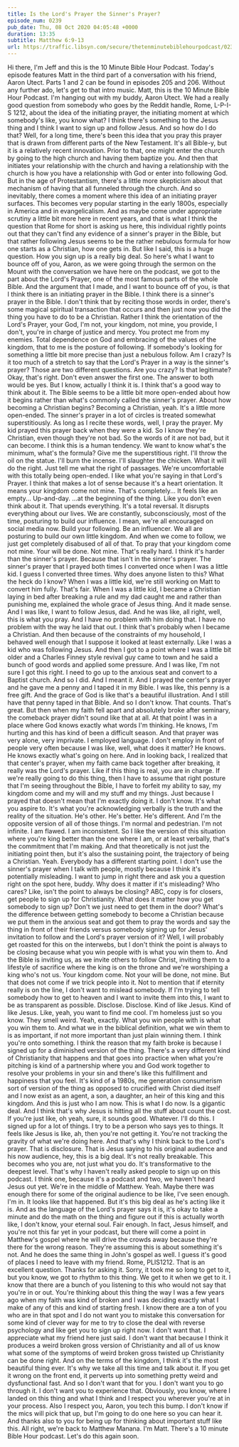 ```yaml
---
title: Is the Lord's Prayer the Sinner's Prayer?
episode_num: 0239
pub_date: Thu, 08 Oct 2020 04:05:48 +0000
duration: 13:35
subtitle: Matthew 6:9-13
url: https://traffic.libsyn.com/secure/thetenminutebiblehourpodcast/0239_-_Is_the_Lords_Prayer_the_Sinners_Prayer_3.mp3
---
```


 Hi there, I'm Jeff and this is the 10 Minute Bible Hour Podcast. Today's episode features Matt in the third part of a conversation with his friend, Aaron Utect. Parts 1 and 2 can be found in episodes 205 and 206. Without any further ado, let's get to that intro music. Matt, this is the 10 Minute Bible Hour Podcast. I'm hanging out with my buddy, Aaron Utect. We had a really good question from somebody who goes by the Reddit handle, Rome, L-P-I-S 1212, about the idea of the initiating prayer, the initiating moment at which somebody's like, you know what? I think there's something to the Jesus thing and I think I want to sign up and follow Jesus. And so how do I do that? Well, for a long time, there's been this idea that you pray this prayer that is drawn from different parts of the New Testament. It's all Bible-y, but it is a relatively recent innovation. Prior to that, one might enter the church by going to the high church and having them baptize you. And then that initiates your relationship with the church and having a relationship with the church is how you have a relationship with God or enter into following God. But in the age of Protestantism, there's a little more skepticism about that mechanism of having that all funneled through the church. And so inevitably, there comes a moment where this idea of an initiating prayer surfaces. This becomes very popular starting in the early 1800s, especially in America and in evangelicalism. And as maybe come under appropriate scrutiny a little bit more here in recent years, and that is what I think the question that Rome for short is asking us here, this individual rightly points out that they can't find any evidence of a sinner's prayer in the Bible, but that rather following Jesus seems to be the rather nebulous formula for how one starts as a Christian, how one gets in. But like I said, this is a huge question. How you sign up is a really big deal. So here's what I want to bounce off of you, Aaron, as we were going through the sermon on the Mount with the conversation we have here on the podcast, we got to the part about the Lord's Prayer, one of the most famous parts of the whole Bible. And the argument that I made, and I want to bounce off of you, is that I think there is an initiating prayer in the Bible. I think there is a sinner's prayer in the Bible. I don't think that by reciting those words in order, there's some magical spiritual transaction that occurs and then just now you did the thing you have to do to be a Christian. Rather I think the orientation of the Lord's Prayer, your God, I'm not, your kingdom, not mine, you provide, I don't, you're in charge of justice and mercy. You protect me from my enemies. Total dependence on God and embracing of the values of the kingdom, that to me is the posture of following. If somebody's looking for something a little bit more precise than just a nebulous follow. Am I crazy? Is it too much of a stretch to say that the Lord's Prayer in a way is the sinner's prayer? Those are two different questions. Are you crazy? Is that legitimate? Okay, that's right. Don't even answer the first one. The answer to both would be yes. But I know, actually I think it is. I think that's a good way to think about it. The Bible seems to be a little bit more open-ended about how it begins rather than what's commonly called the sinner's prayer. About how becoming a Christian begins? Becoming a Christian, yeah. It's a little more open-ended. The sinner's prayer in a lot of circles is treated somewhat superstitiously. As long as I recite these words, well, I pray the prayer. My kid prayed this prayer back when they were a kid. So I know they're Christian, even though they're not bad. So the words of it are not bad, but it can become. I think this is a human tendency. We want to know what's the minimum, what's the formula? Give me the superstitious right. I'll throw the oil on the statue. I'll burn the incense. I'll slaughter the chicken. What it will do the right. Just tell me what the right of passages. We're uncomfortable with this totally being open-ended. I like what you're saying in that Lord's Prayer. I think that makes a lot of sense because it's a heart orientation. It means your kingdom come not mine. That's completely... It feels like an empty... Up-and-day. ...at the beginning of the thing. Like you don't even think about it. That upends everything. It's a total reversal. It disrupts everything about our lives. We are constantly, subconsciously, most of the time, posturing to build our influence. I mean, we're all encouraged on social media now. Build your following. Be an influencer. We all are posturing to build our own little kingdom. And when we come to follow, we just get completely disabused of all of that. To pray that your kingdom come not mine. Your will be done. Not mine. That's really hard. I think it's harder than the sinner's prayer. Because that isn't in the sinner's prayer. The sinner's prayer that I prayed both times I converted once when I was a little kid. I guess I converted three times. Why does anyone listen to this? What the heck do I know? When I was a little kid, we're still working on Matt to convert him fully. That's fair. When I was a little kid, I became a Christian laying in bed after breaking a rule and my dad caught me and rather than punishing me, explained the whole grace of Jesus thing. And it made sense. And I was like, I want to follow Jesus, dad. And he was like, all right, well, this is what you pray. And I have no problem with him doing that. I have no problem with the way he laid that out. I think that's probably when I became a Christian. And then because of the constraints of my household, I behaved well enough that I suppose it looked at least externally. Like I was a kid who was following Jesus. And then I got to a point where I was a little bit older and a Charles Finney style revival guy came to town and he said a bunch of good words and applied some pressure. And I was like, I'm not sure I got this right. I need to go up to the anxious seat and convert to a Baptist church. And so I did. And I meant it. And I prayed the center's prayer and he gave me a penny and I taped it in my Bible. I was like, this penny is a free gift. And the grace of God is like that's a beautiful illustration. And I still have that penny taped in that Bible. And so I don't know. That counts. That's great. But then when my faith fell apart and absolutely broke after seminary, the comeback prayer didn't sound like that at all. At that point I was in a place where God knows exactly what words I'm thinking. He knows, I'm hurting and this has kind of been a difficult season. And that prayer was very alone, very imprivate. I employed language. I don't employ in front of people very often because I was like, well, what does it matter? He knows. He knows exactly what's going on here. And in looking back, I realized that that center's prayer, when my faith came back together after breaking, it really was the Lord's prayer. Like if this thing is real, you are in charge. If we're really going to do this thing, then I have to assume that right posture that I'm seeing throughout the Bible, I have to forfeit my ability to say, my kingdom come and my will and my stuff and my things. Just because I prayed that doesn't mean that I'm exactly doing it. I don't know. It's what you aspire to. It's what you're acknowledging verbally is the truth and the reality of the situation. He's other. He's better. He's different. And I'm the opposite version of all of those things. I'm normal and pedestrian. I'm not infinite. I am flawed. I am inconsistent. So I like the version of this situation where you're king better than the one where I am, or at least verbally, that's the commitment that I'm making. And that theoretically is not just the initiating point then, but it's also the sustaining point, the trajectory of being a Christian. Yeah. Everybody has a different starting point. I don't use the sinner's prayer when I talk with people, mostly because I think it's potentially misleading. I want to jump in right there and ask you a question right on the spot here, buddy. Why does it matter if it's misleading? Who cares? Like, isn't the point to always be closing? ABC, copy is for closers, get people to sign up for Christianity. What does it matter how you get somebody to sign up? Don't we just need to get them in the door? What's the difference between getting somebody to become a Christian because we put them in the anxious seat and got them to pray the words and say the thing in front of their friends versus somebody signing up for Jesus' invitation to follow and the Lord's prayer version of it? Well, I will probably get roasted for this on the interwebs, but I don't think the point is always to be closing because what you win people with is what you win them to. And the Bible is inviting us, as we invite others to follow Christ, inviting them to a lifestyle of sacrifice where the king is on the throne and we're worshiping a king who's not us. Your kingdom come. Not your will be done, not mine. But that does not come if we trick people into it. Not to mention that if eternity really is on the line, I don't want to mislead somebody. If I'm trying to tell somebody how to get to heaven and I want to invite them into this, I want to be as transparent as possible. Disclose. Disclose. Kind of like Jesus. Kind of like Jesus. Like, yeah, you want to find me cool. I'm homeless just so you know. They smell weird. Yeah, exactly. What you win people with is what you win them to. And what we in the biblical definition, what we win them to is as important, if not more important than just plain winning them. I think you're onto something. I think the reason that my faith broke is because I signed up for a diminished version of the thing. There's a very different kind of Christianity that happens and that goes into practice when what you're pitching is kind of a partnership where you and God work together to resolve your problems in your sin and there's like this fulfillment and happiness that you feel. It's kind of a 1980s, me generation consumerism sort of version of the thing as opposed to crucified with Christ died itself and I now exist as an agent, a son, a daughter, an heir of this king and this kingdom. And this is just who I am now. This is what I do now. Is a gigantic deal. And I think that's why Jesus is hitting all the stuff about count the cost. If you're just like, oh yeah, sure, it sounds good. Whatever. I'll do this. I signed up for a lot of things. I try to be a person who says yes to things. It feels like Jesus is like, ah, then you're not getting it. You're not tracking the gravity of what we're doing here. And that's why I think back to the Lord's prayer. That is disclosure. That is Jesus saying to his original audience and his now audience, hey, this is a big deal. It's not really breakable. This becomes who you are, not just what you do. It's transformative to the deepest level. That's why I haven't really asked people to sign up on this podcast. I think one, because it's a podcast and two, we haven't heard Jesus out yet. We're in the middle of Matthew. Yeah. Maybe there was enough there for some of the original audience to be like, I've seen enough. I'm in. It looks like that happened. But it's this big deal as he's acting like it is. And as the language of the Lord's prayer says it is, it's okay to take a minute and do the math on the thing and figure out if this is actually worth like, I don't know, your eternal soul. Fair enough. In fact, Jesus himself, and you're not this far yet in your podcast, but there will come a point in Matthew's gospel where he will drive the crowds away because they're there for the wrong reason. They're assuming this is about something it's not. And he does the same thing in John's gospel as well. I guess it's good of places I need to leave with my friend. Rome, PLIS1212. That is an excellent question. Thanks for asking it. Sorry, it took me so long to get to it, but you know, we got to rhythm to this thing. We get to it when we get to it. I know that there are a bunch of you listening to this who would not say that you're in or out. You're thinking about this thing the way I was a few years ago when my faith was kind of broken and I was deciding exactly what I make of any of this and kind of starting fresh. I know there are a ton of you who are in that spot and I do not want you to mistake this conversation for some kind of clever way for me to try to close the deal with reverse psychology and like get you to sign up right now. I don't want that. I appreciate what my friend here just said. I don't want that because I think it produces a weird broken gross version of Christianity and all of us know what some of the symptoms of weird broken gross twisted up Christianity can be done right. And on the terms of the kingdom, I think it's the most beautiful thing ever. It's why we take all this time and talk about it. If you get it wrong on the front end, it perverts up into something pretty weird and dysfunctional fast. And so I don't want that for you. I don't want you to go through it. I don't want you to experience that. Obviously, you know, where I landed on this thing and what I think and I respect you wherever you're at in your process. Also I respect you, Aaron, you tech this bump. I don't know if the mics will pick that up, but I'm going to do one here so you can hear it. And thanks also to you for being up for thinking about important stuff like this. All right, we're back to Matthew Manana. I'm Matt. There's a 10 minute Bible Hour podcast. Let's do this again soon.